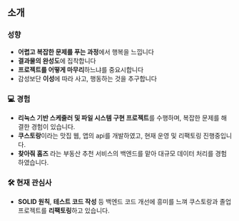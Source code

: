 ## 소개

### 성향
- **어렵고 복잡한 문제를 푸는 과정**에서 행복을 느낍니다
- **결과물의 완성도**에 집착합니다
- **프로젝트를 어떻게 마무리**하느냐를 중요시합니다
- 감성보단 **이성**에 따라 사고, 행동하는 것을 추구합니다

### 💻 경험
- **리눅스 기반 스케줄러 및 파일 시스템 구현 프로젝트**를 수행하며, 복잡한 문제를 해결한 경험이 있습니다.
- **쿠스토랑**이라는 맛집 웹, 앱의 api를 개발하였고, 현재 운영 및 리팩토링 진행중입니다.
- **찾아줘 홈즈** 라는 부동산 추천 서비스의 백엔드를 맡아 대규모 데이터 처리를 경험하였습니다.

### 🛠️ 현재 관심사
- **SOLID 원칙**, **테스트 코드 작성** 등 백엔드 코드 개선에 흥미를 느껴 쿠스토랑과 졸업 프로젝트를 **리팩토링**하고 있습니다.
